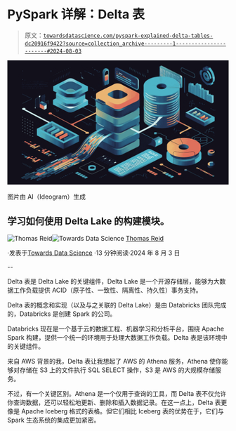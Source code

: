 # PySpark 详解：Delta 表

> 原文：[`towardsdatascience.com/pyspark-explained-delta-tables-dc20916f9422?source=collection_archive---------1-----------------------#2024-08-03`](https://towardsdatascience.com/pyspark-explained-delta-tables-dc20916f9422?source=collection_archive---------1-----------------------#2024-08-03)

![](img/bae84d4ee8032893a0948da08a6899c8.png)

图片由 AI（Ideogram）生成

## 学习如何使用 Delta Lake 的构建模块。

[](https://medium.com/@thomas_reid?source=post_page---byline--dc20916f9422--------------------------------)![Thomas Reid](https://medium.com/@thomas_reid?source=post_page---byline--dc20916f9422--------------------------------)[](https://towardsdatascience.com/?source=post_page---byline--dc20916f9422--------------------------------)![Towards Data Science](https://towardsdatascience.com/?source=post_page---byline--dc20916f9422--------------------------------) [Thomas Reid](https://medium.com/@thomas_reid?source=post_page---byline--dc20916f9422--------------------------------)

·发表于[Towards Data Science](https://towardsdatascience.com/?source=post_page---byline--dc20916f9422--------------------------------) ·13 分钟阅读·2024 年 8 月 3 日

--

Delta 表是 Delta Lake 的关键组件，Delta Lake 是一个开源存储层，能够为大数据工作负载提供 ACID（原子性、一致性、隔离性、持久性）事务支持。

Delta 表的概念和实现（以及与之关联的 Delta Lake）是由 Databricks 团队完成的，Databricks 是创建 Spark 的公司。

Databricks 现在是一个基于云的数据工程、机器学习和分析平台，围绕 Apache Spark 构建，提供一个统一的环境用于处理大数据工作负载。Delta 表是该环境中的关键组件。

来自 AWS 背景的我，Delta 表让我想起了 AWS 的 Athena 服务，Athena 使你能够对存储在 S3 上的文件执行 SQL SELECT 操作，S3 是 AWS 的大规模存储服务。

不过，有一个关键区别。Athena 是一个仅用于查询的工具，而 Delta 表不仅允许你查询数据，还可以轻松地更新、删除和插入数据记录。在这一点上，Delta 表更像是 Apache Iceberg 格式的表格。但它们相比 Iceberg 表的优势在于，它们与 Spark 生态系统的集成更加紧密。
